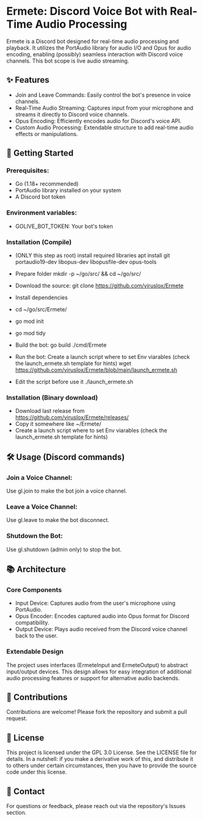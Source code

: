 # Ermete: Discord Voice Bot with Real-Time Audio Processing

Ermete is a Discord bot designed for real-time audio processing and playback.
It utilizes the PortAudio library for audio I/O and Opus for audio encoding, enabling (possibly) seamless interaction with Discord voice channels.
This bot scope is live audio streaming.

## ✨ Features
- Join and Leave Commands: Easily control the bot's presence in voice channels.
- Real-Time Audio Streaming: Captures input from your microphone and streams it directly to Discord voice channels.
- Opus Encoding: Efficiently encodes audio for Discord's voice API.
- Custom Audio Processing: Extendable structure to add real-time audio effects or manipulations.


## 🚀 Getting Started
### Prerequisites:
- Go (1.18+ recommended)
- PortAudio library installed on your system
- A Discord bot token

### Environment variables:
- GOLIVE_BOT_TOKEN: Your bot's token

### Installation (Compile)
- (ONLY this step as root) install required libraries
apt install git portaudio19-dev libopus-dev libopusfile-dev opus-tools

- Prepare folder
mkdir -p ~/go/src/ && cd ~/go/src/

- Download the source:
git clone https://github.com/viruslox/Ermete

- Install dependencies
- 	cd ~/go/src/Ermete/
- 	go mod init
- 	go mod tidy

- Build the bot:
go build ./cmd/Ermete

- Run the bot: 
Create a launch script where to set Env viarables (check the launch_ermete.sh template for hints)
wget https://github.com/viruslox/Ermete/blob/main/launch_ermete.sh

- Edit the script before use it
./launch_ermete.sh

### Installation (Binary download)
- Download last release from https://github.com/viruslox/Ermete/releases/
- Copy it somewhere like ~/Ermete/
- Create a launch script where to set Env viarables (check the launch_ermete.sh template for hints)

## 🛠 Usage (Discord commands)

### Join a Voice Channel:
Use gl.join <channelID> to make the bot join a voice channel.

### Leave a Voice Channel:
Use gl.leave to make the bot disconnect.

### Shutdown the Bot:
Use gl.shutdown (admin only) to stop the bot.

## 📚 Architecture
### Core Components
- Input Device: Captures audio from the user's microphone using PortAudio.
- Opus Encoder: Encodes captured audio into Opus format for Discord compatibility.
- Output Device: Plays audio received from the Discord voice channel back to the user.

### Extendable Design
The project uses interfaces (ErmeteInput and ErmeteOutput) to abstract input/output devices.
This design allows for easy integration of additional audio processing features or support for alternative audio backends.

## 🌟 Contributions
Contributions are welcome! Please fork the repository and submit a pull request.

## 📝 License
This project is licensed under the GPL 3.0 License. See the LICENSE file for details.
In a nutshell: if you make a derivative work of this, and distribute it to others under certain circumstances, then you have to provide the source code under this license.

## 📧 Contact
For questions or feedback, please reach out via the repository's Issues section.

